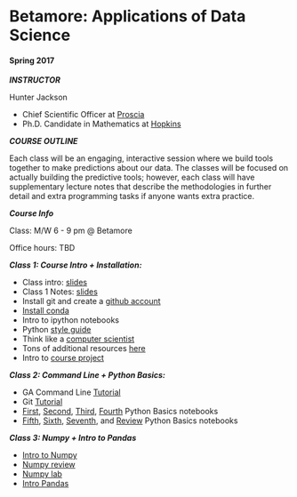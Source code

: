 # Betamore: Applications of Data Science
#### Spring 2017

***INSTRUCTOR***

Hunter Jackson

*	Chief Scientific Officer at [Proscia](https://www.proscia.com)
*	Ph.D. Candidate in Mathematics at [Hopkins](https://www.math.jhu.edu)

***COURSE OUTLINE***

Each class will be an engaging, interactive session where we build tools together to make predictions about our data. The classes will be focused on actually building the predictive tools; however, each class will have supplementary lecture notes that describe the methodologies in further detail and extra programming tasks if anyone wants extra practice.


***Course Info***

Class: M/W 6 - 9 pm @ Betamore

Office hours: TBD



***Class 1: Course Intro + Installation:***


*	Class intro: [slides](https://github.com/betamore/adS17/blob/master/slides/DS_courseintro.pdf)
*	Class 1 Notes: [slides](https://github.com/betamore/adS17/blob/master/slides/DS_lecture1.pdf)
* 	Install git and create a [github account](https://github.com)
* 	[Install conda](https://conda.io/docs/download.html)
* 	Intro to ipython notebooks
* 	Python [style guide](https://www.python.org/dev/peps/pep-0008/)
* 	Think like a [computer scientist](http://interactivepython.org/runestone/static/thinkcspy/toc.html#t-o-c)
* 	Tons of additional resources [here](https://github.com/betamore/adS17/blob/master/notes/additional_resources.md)
* 	Intro to [course project](https://github.com/betamore/adS17/blob/master/notes/course_project.md)

***Class 2: Command Line + Python Basics:***

*	GA Command Line [Tutorial](http://generalassembly.github.io/prework/cl/#/)
*	Git [Tutorial](https://try.github.io/levels/1/challenges/1)
*	[First](https://github.com/betamore/adS17/blob/master/notebooks/01.ipynb), [Second](https://github.com/betamore/adS17/blob/master/notebooks/02.ipynb), [Third](https://github.com/betamore/adS17/blob/master/notebooks/03.ipynb), [Fourth](https://github.com/betamore/adS17/blob/master/notebooks/04.ipynb) Python Basics notebooks
*	[Fifth](https://github.com/betamore/adS17/blob/master/notebooks/05.ipynb), [Sixth](https://github.com/betamore/adS17/blob/master/notebooks/06.ipynb), [Seventh](https://github.com/betamore/adS17/blob/master/notebooks/07.ipynb), and [Review](https://github.com/betamore/adS17/blob/master/notebooks/python-basics.ipynb) Python Basics notebooks

***Class 3: Numpy + Intro to Pandas***

* [Intro to Numpy](https://github.com/betamore/adS17/blob/master/notebooks/04_numpy_ref.ipynb)
* [Numpy review](https://github.com/betamore/adS17/blob/master/notebooks/numpy-review.ipynb)
* [Numpy lab](https://github.com/betamore/adS17/blob/master/notebooks/np-practice.ipynb)
* [Intro Pandas](https://github.com/betamore/adS17/blob/master/notebooks/02-pandas.ipynb)



